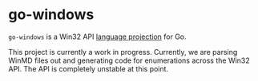 # go-windows
`go-windows` is a Win32 API [language projection](https://github.com/microsoft/win32metadata/blob/master/docs/projections.md) for Go.

This project is currently a work in progress. Currently, we are parsing WinMD files out and generating code for enumerations across the Win32 API. The API is completely unstable at this point.
